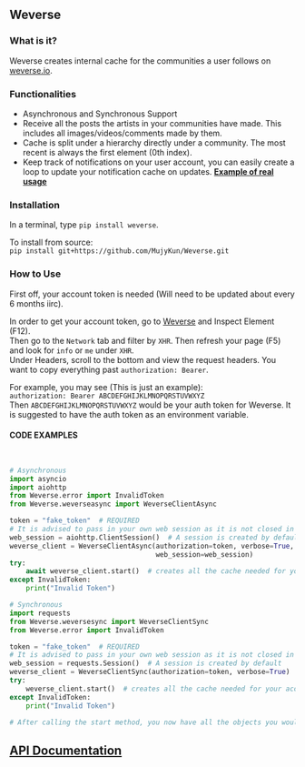 ## Weverse

### What is it?
Weverse creates internal cache for the communities a user follows on [weverse.io](https://www.weverse.io/).

### Functionalities

* Asynchronous and Synchronous Support
* Receive all the posts the artists in your communities have made. This includes all images/videos/comments made by them.
* Cache is split under a hierarchy directly under a community. The most recent is always the first element (0th index).
* Keep track of notifications on your user account, you can easily create a loop to update your notification cache on updates. [**Example of real usage**](https://github.com/MujyKun/IreneBot/blob/9193fcd3b6c73f61c57fb2fad557921141b1c07a/module/Weverse.py#L65)

### Installation

In a terminal, type `pip install weverse`.  

To install from source:  
`pip install git+https://github.com/MujyKun/Weverse.git`


### How to Use

First off, your account token is needed (Will need to be updated about every 6 months iirc).  

In order to get your account token, go to [Weverse](https://www.weverse.io/) and Inspect Element (F12).  
Then go to the `Network` tab and filter by `XHR`. Then refresh your page (F5) and look for `info` or `me` under `XHR`.  
Under Headers, scroll to the bottom and view the request headers. You want to copy everything past `authorization: Bearer`.

For example, you may see (This is just an example):  
``authorization: Bearer ABCDEFGHIJKLMNOPQRSTUVWXYZ``  
Then ``ABCDEFGHIJKLMNOPQRSTUVWXYZ`` would be your auth token for Weverse. 
It is suggested to have the auth token as an environment variable.


#### CODE EXAMPLES

```python


# Asynchronous
import asyncio
import aiohttp
from Weverse.error import InvalidToken
from Weverse.weverseasync import WeverseClientAsync

token = "fake_token"  # REQUIRED
# It is advised to pass in your own web session as it is not closed in Weverse 
web_session = aiohttp.ClientSession()  # A session is created by default 
weverse_client = WeverseClientAsync(authorization=token, verbose=True, loop=asyncio.get_event_loop(),
                                    web_session=web_session)
try:
    await weverse_client.start()  # creates all the cache needed for your account.
except InvalidToken:
    print("Invalid Token")

# Synchronous
import requests
from Weverse.weversesync import WeverseClientSync
from Weverse.error import InvalidToken

token = "fake_token"  # REQUIRED
# It is advised to pass in your own web session as it is not closed in Weverse
web_session = requests.Session()  # A session is created by default 
weverse_client = WeverseClientSync(authorization=token, verbose=True)
try:
    weverse_client.start()  # creates all the cache needed for your account.
except InvalidToken:
    print("Invalid Token")

# After calling the start method, you now have all the objects you would want to modify.

```

## **[API Documentation](https://weverse.readthedocs.io/en/latest/)**